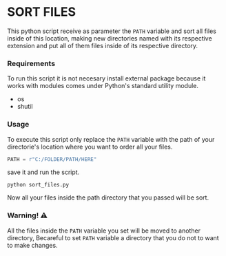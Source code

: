 # SORT FILES

This python script receive as parameter the `PATH` variable and sort all files inside of this location, making new directories named with its respective extension and put all of them files inside of its respective directory.
### Requirements
To run this script it is not necesary install external package because it works with modules comes under Python's standard utility module.
- os
- shutil

### Usage
To execute this script only replace the `PATH` variable with the path of your directorie's location where you want to order all your files.

```py
PATH = r"C:/FOLDER/PATH/HERE"
```
save it and run the script.
```
python sort_files.py
```
Now all your files inside the path directory that you passed will be sort.

### Warning! ⚠️
All the files inside the `PATH` variable  you set will be moved to another directory, Becareful to set `PATH` variable a directory that you do not to want to make changes.
